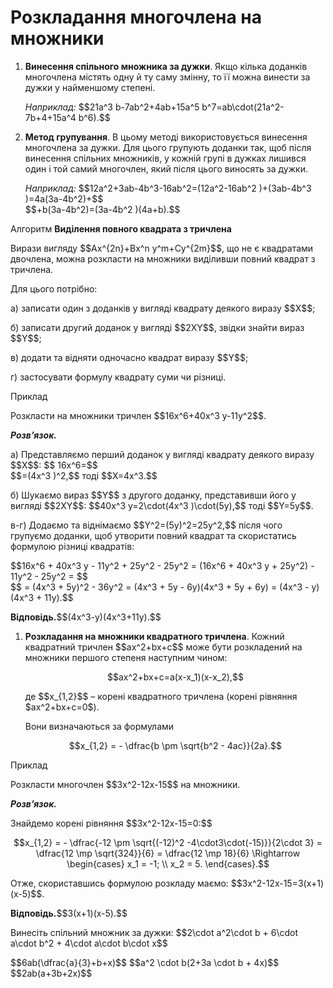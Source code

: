 # Розкладання многочлена на множники
<ol>
<li><p><b>Винесення спільного множника за дужки</b>. Якщо кілька доданків многочлена містять одну й ту саму змінну, то її можна винести за дужки у найменшому степені.</p></li>
<div class="space"></div>
<p><i>Наприклад:</i> $$21a^3 b-7ab^2+4ab+15a^5 b^7=ab\cdot(21a^2-7b+4+15a^4 b^6).$$</p>
<div class="space"></div>
<li><p><b>Метод групування</b>. В цьому методі використовується винесення многочлена за дужки. Для цього групують доданки так, щоб після винесення спільних множників, у кожній групі в дужках лишився один і той самий многочлен, який після цього виносять за дужки.</p></li>
<div class="space"></div>
<p><i>Наприклад:</i> $$12a^2+3ab-4b^3-16ab^2=(12a^2-16ab^2 )+(3ab-4b^3 )=4a(3a-4b^2)+$$<br>$$+b(3a-4b^2)=(3a-4b^2 )(4a+b).$$</p>
</ol>
<div class="space">
</div>

<div class="space">
<div class="alg-wrap">
<span class="alg">Алгоритм</span> <b>Видiлення повного квадрата з тричлена</b>
<div class="alg-text">
<p>Вирази вигляду $$Ax^{2n}+Bx^n y^m+Cy^{2m}$$, що не є квадратами двочлена, можна розкласти на множники виділивши повний квадрат з тричлена.</p>
<p>Для цього потрібно:</p>
<p>а) записати один з доданків у вигляді квадрату деякого виразу $$X$$;</p>
<p>б) записати другий доданок у вигляді $$2XY$$, звідки знайти вираз $$Y$$;</p>
<p>в) додати та відняти одночасно квадрат виразу $$Y$$;</p>
<p>г) застосувати формулу квадрату суми чи різниці.</p>
</div>
</div>
</div>

<div class="space">
<div class="task-wrap">
<span class="task">Приклад</span>
<div class="task-text">
<p>Розкласти на множники тричлен $$16x^6+40x^3 y-11y^2$$.</p>
<p><b><i>Розв’язок.</i></b></p>
<p>а) Представляємо перший доданок у вигляді квадрату деякого виразу $$X$$: $$ 16x^6=$$<br>$$=(4x^3 )^2,$$ тоді $$X=4x^3.$$</p>
<p>б) Шукаємо вираз $$Y$$ з другого доданку, представивши його у вигляді $$2XY$$: $$40x^3 y=2\cdot(4x^3 )\cdot(5y),$$ тоді $$Y=5y$$.</p>
<p>в-г) Додаємо та віднімаємо $$Y^2=(5y)^2=25y^2,$$ після чого групуємо доданки, щоб утворити повний квадрат та скористатись формулою різниці квадратів:</p>
<p>$$16x^6 + 40x^3 y - 11y^2 + 25y^2 - 25y^2 = (16x^6 + 40x^3 y + 25y^2) - 11y^2 - 25y^2 = $$<br>$$ = (4x^3 + 5y)^2 - 36y^2 = (4x^3 + 5y - 6y)(4x^3 + 5y + 6y) = (4x^3 - y)(4x^3 + 11y).$$</p>
<p><b>Вiдповiдь.</b>$$(4x^3-y)(4x^3+11y).$$</p>
</div>
</div>
</div>

<ol>
<li><b>Розкладання на множники квадратного тричлена</b>. Кожний квадратний тричлен $$ax^2+bx+c$$ може бути розкладений на множники першого степеня наступним чином:</li>
<div class="space"></div>
<p align="center">$$ax^2+bx+c=a(x-x_1)(x-x_2),$$</p>
<div class="space"></div>
<p>де $$x_{1,2}$$ – корені квадратного тричлена (корені рівняння  $ax^2+bx+c=0$).</p>
<p>Вони визначаються за формулами</p>
<div class="space"></div>
<p align="center">$$x_{1,2} = - \dfrac{b \pm \sqrt{b^2 - 4ac}}{2a}.$$</p>
</ol>

<div class="space">
</div>

<div class="task-wrap">
<span class="task">Приклад</span>
<div class="task-text">
<p>Розкласти многочлен $$3x^2-12x-15$$ на множники.</p>
<p><b><i>Розв’язок.</i></b></p>
<p>Знайдемо корені рівняння $$3x^2-12x-15=0:$$</p>
<p align="center">$$x_{1,2} = - \dfrac{-12 \pm \sqrt{(-12)^2 -4\cdot3\cdot(-15)}}{2\cdot 3} = \dfrac{12 \mp \sqrt{324}}{6} = \dfrac{12 \mp 18}{6} \Rightarrow \begin{cases} x_1 = -1; \\ x_2 = 5. \end{cases}.$$</p>
<p>Отже, скориставшись формулою розкладу маємо: $$3x^2-12x-15=3(x+1)(x-5)$$.</p>
<p><b>Вiдповiдь.</b>$$3(x+1)(x-5).$$</p>
</div>
</div>

<div class="space"></div>

<quiz correctLabel="correct" incorrectLabel="incorrect" checkLabel="check">
    <question text="">
        <p>Винесіть спільний множник за дужки: $$2\cdot a^2\cdot b + 6\cdot a\cdot b^2 + 4\cdot a\cdot b\cdot x$$</p>
        <answer>$$6ab(\dfrac{a}{3}+b+x)$$</answer>
        <answer>$$a^2 \cdot b(2+3a \cdot b + 4x)$$</answer>
        <answer correct>$$2ab(a+3b+2x)$$</answer>
    </question>
</quiz>